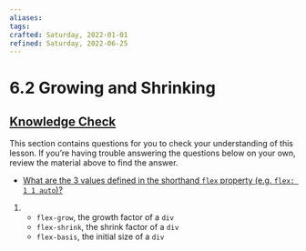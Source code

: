 ```yaml
---
aliases:
tags:
crafted: Saturday, 2022-01-01
refined: Saturday, 2022-06-25
---
```


# 6.2 Growing and Shrinking

## [Knowledge Check](https://www.theodinproject.com/paths/foundations/courses/foundations/lessons/growing-and-shrinking#knowledge-check)

This section contains questions for you to check your understanding of this lesson. If you’re having trouble answering the questions below on your own, review the material above to find the answer.

- [What are the 3 values defined in the shorthand `flex` property (e.g. `flex: 1 1 auto`)?](https://www.theodinproject.com/paths/foundations/courses/foundations/lessons/growing-and-shrinking#the-flex-shorthand)

1. - `flex-grow`, the growth factor of a `div`
   - `flex-shrink`, the shrink factor of a `div`
   - `flex-basis`, the initial size of a `div`
